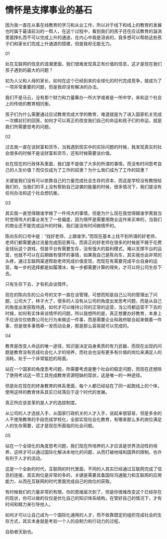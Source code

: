 # 情怀是支撑事业的基石

因为我一直在从事在线教育的学习和从业工作，所以对于线下和线上的教育的发展也时属于最请前沿的一帮人，在这个过程中，看到我们的孩子还在应试教育的漩涡里面挣扎而不可以完成上升的通道，在内心中我是沮丧的，我多想可以帮助这些孩子们和家长们完成上升通道的搭建，但是我却无能无力。

01

处在互联网的信息的浪潮里面，我们很难发现真正有价值的信息，这才是现在我们孩子遇到的最大的问题？

初为人父和人母的家长，如何在这个已经到来的全球化的时代完成竞争，就成为了一项非常重要的问题，但是我却没有解决的办法。

我们不是马云，没有那个财力和力量筹办一所大学或者是一所中学，来和这个社会上的传统的教育相抗衡。

孩子们为什么需要通过应试教育完成大学的教育，难道就是为了进入国家机关完成一次螺丝钉的回笼，如何才可以真正的改变我们自己的命运和孩子们的命运，就是我们所需要思考的问题。

02

过去我一直在谈财富和货币，当我遇到现实中的实际问题的时候，我发现真实的社会很多的时候不是谈财富和货币，还有时候需要谈价值。

处在现在的行政体系里面，我们是不是做了大多的所谓的事情，而没有时间思考自己的人生价值？而仅仅成为了工作的奴隶？为什么我们成为了工作的奴隶？

关键是我们没有可以依靠自己的力量完成社会生存的资本，而这是学校没有教授给我们的，当我们的手上没有帮助自己逆袭的能量的时候，很多情况下，我们是没有任何办法和这个社会想抗衡。

03

其实我一直觉得跟谁学做了一件伟大的事情，但是为什么现在我觉得跟谁学离我当时觉得伟大的事业发生了一些偏差，因为情怀是需要用商业运作来买单的，当我们的商业还不能完成运作的时候，我们是没有时间做情怀的。

陈向东的口号中是：“找好老师，上跟谁学。”而现在基本上找不到所谓的好老师，老师们都需要通过流量完成田忌赛马，而真正的好老师在很多的时候是不屑于花费金钱玩这个游戏，但是平台有需要生存，没有强大的盈利模式，难以支撑平台的运营，也就不可以在后期做有情怀的事情，如果我自己是陈向东，其实我也会非常的头疼，通过互联网渠道帮助老师完成价值变现，而现在有需要完成平台自身的运营，每一步的选择都是如履薄冰，每一步都需要计算的得失，才可以将公司生存下去。

只有生存下去，才有机会谈情怀。

现在的陈向东的公众号的文字一直在谈管理，可想而知是自己公司的管理出了问题，公司大了，林子大了，很多的人没有从公司的角度出发思考问题，而是从自己的角度出发获取待遇，如何才可以维持公司的正常的运营，当公司都运营不下去的时候，如何有实体来谈情怀的问题，所以我想所的是，真正想要办好教育，本身上不应该仅仅依靠公司化行为来做这一件事，而是需要企业和政府联合起来做着一件事，但是很多事情牵一发而动全身，那是那么容易就可以完成的。

04

教育是改变人命运的唯一途径，知识是决定自身素质的有力武器，而现在出现的问题是教育没有完成社会化人才的培养，而社会也没有更多有价值的岗位来满足人的消耗，处于一个非常尴尬的局面。

站在一个国家的角度思考问题，所需要考虑是整个社会的稳定问题，而现在还想除了使用考试这一项工具完成教育资源短缺的现状，这是唯一的一种途径。

但是处在现在的终身教育的体系里面，每个人都已经站在了同一起跑线上的个体，使用这样的教育体系其实已经落后于这个时代的发展。

真正所应该变革的是人才的选拔制度。

从公司的人才选拔入手，从国家行政机关的人才入手，说起来很容易，但是多余的人不使用教育的手段完成学校化，全部实现社会化教育，有哪来那么多的岗位满足人的生存需要，这才是现在所面临的社会问题。

05

站在一个全球化的角度思考问题，我们现在所培养的人才应该是世界流动性的培养，这样才可以通过国际化解决本地化的问题，从而打破地域和国界的限制，也许有利于人才的流动。

这是一个全新的时代，互联网的时代里面，不同的人其实已经通过互联网完成了信息的连接，其实岗位是非常的多的，关键是需要具备国际沟通能力和互联网的应用能力，从而在互联网的时代里面完成自己的岗位的获取。

有时候我们的力量非常的有限，你的思维层次到了，但是你很难改变这个已经存在的现状，你可以做的仅仅是优化自己的知识体系结构，在管好自己的情况下，才有时间和精力来引导他人。

如何才可以让自己成为一个国际化通用的人才，而不依靠既定的组织完成社会的生存方式，其实本身就是考验一个人的自制力和行动力的过程。

自助者天助也。
